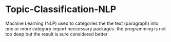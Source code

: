 # Topic-Classification-NLP
Machine Learning (NLP) used to categories the the text (paragraph) into one or more category 
import neccessary packages. the programming is not too deep but the result is sure considered better
